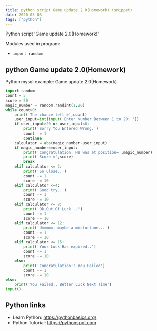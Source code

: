 ```yaml
---
title: python script Game update 2.0(Homework) (snippet)
date: 2020-03-03
tags: ["python"]
---
```

Python script 'Game update 2.0(Homework)'


Modules used in program: 
* `import random`

## python Game update 2.0(Homework)

Python mysql example: Game update 2.0(Homework)

```python
import random
count = 5
score = 50
magic_number = random.randint(1,20)
while count>0:
    print('The chance left =',count)
    user_input=int(input('Enter Number Between 1 to 20: '))
    if user_input>20 or user_input<0:
        print('Sorry You Entered Wrong.')
        count -= 1
        continue
    calculator = abs(magic_number-user_input)
    if magic_number==user_input:
        print('Congratulation. He was at position=',magic_number)
        print('Score =',score)
        break
    elif calculator <= 2:
        print('So Close..')
        count -= 1
        score -= 10
    elif calculator <=4:
        print('Good try..')
        count -= 1
        score -= 10
    elif calculator <= 8:
        print('Ok,Out Of Luck...')
        count -= 1
        score -= 10
    elif calculator <= 12:
        print('Ummmmm, maybe a misfortune...')
        count -= 1
        score -= 10
    elif calculator <= 15:
        print('Your Luck Has expired..')
        count -= 1
        score -= 10
    else:
        print('Congratulation!! You Failed')
        count -= 1
        score -= 10
else:
    print('You Failed.. Better Luck Next Time')
input()


```

## Python links

- Learn Python: https://pythonbasics.org/
- Python Tutorial: https://pythonspot.com
